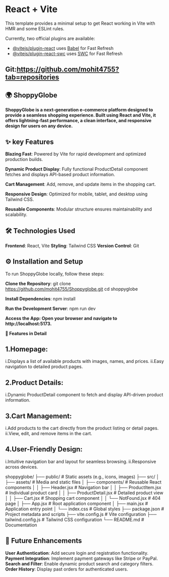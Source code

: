 # React + Vite

This template provides a minimal setup to get React working in Vite with HMR and some ESLint rules.

Currently, two official plugins are available:

- [@vitejs/plugin-react](https://github.com/vitejs/vite-plugin-react/blob/main/packages/plugin-react/README.md) uses [Babel](https://babeljs.io/) for Fast Refresh
- [@vitejs/plugin-react-swc](https://github.com/vitejs/vite-plugin-react-swc) uses [SWC](https://swc.rs/) for Fast Refresh

## Git:https://github.com/mohit4755?tab=repositories

## 🌍 ShoppyGlobe
**ShoppyGlobe is a next-generation e-commerce platform designed to provide a seamless shopping experience. Built using React and Vite, it offers lightning-fast performance, a clean interface, and responsive design for users on any device.**


## ✨ key Features
**Blazing Fast**: Powered by Vite for rapid development and optimized production builds.

**Dynamic Product Display**: Fully functional ProductDetail component fetches and displays API-based product information.

**Cart Management**: Add, remove, and update items in the shopping cart.

**Responsive Design**: Optimized for mobile, tablet, and desktop using Tailwind CSS.

**Reusable Components**: Modular structure ensures maintainability and scalability.


## 🛠 Technologies Used

**Frontend**: React, Vite
**Styling**: Tailwind CSS
**Version Control**: Git


## ⚙️ Installation and Setup
To run ShoppyGlobe locally, follow these steps:

**Clone the Repository**:
git clone <https://github.com/mohit4755/Shoppyglobe.git>
cd shoppyglobe

**Install Dependencies**:
npm install

**Run the Development Server**:
npm run dev

**Access the App: Open your browser and navigate to http://localhost:5173.**



**🎨 Features in Detail**
## 1.Homepage:

i.Displays a list of available products with images, names, and prices.
ii.Easy navigation to detailed product pages.

## 2.Product Details:

i.Dynamic ProductDetail component to fetch and display API-driven product information.

## 3.Cart Management:

i.Add products to the cart directly from the product listing or detail pages.
ii.View, edit, and remove items in the cart.

## 4.User-Friendly Design:

i.Intuitive navigation bar and layout for seamless browsing.
ii.Responsive across devices.



shoppyglobe/
├── public/               # Static assets (e.g., icons, images)
├── src/
│   ├── assets/           # Media and static files
│   ├── components/       # Reusable React components
│   │   ├── Header.jsx    # Navigation bar
│   │   ├── ProductItem.jsx # Individual product card
│   │   ├── ProductDetail.jsx # Detailed product view
│   │   ├── Cart.jsx      # Shopping cart component
│   │   └── NotFound.jsx  # 404 page
│   ├── App.jsx           # Root application component
│   ├── main.jsx          # Application entry point
│   └── index.css         # Global styles
├── package.json          # Project metadata and scripts
├── vite.config.js        # Vite configuration
├── tailwind.config.js    # Tailwind CSS configuration
└── README.md             # Documentation

## 🚀 Future Enhancements
**User Authentication**: Add secure login and registration functionality.
**Payment Integration**: Implement payment gateways like Stripe or PayPal.
**Search and Filter**: Enable dynamic product search and category filters.
**Order History**: Display past orders for authenticated users.
<!-- **Wishlist**: Allow users to save products for future purchases. -->
